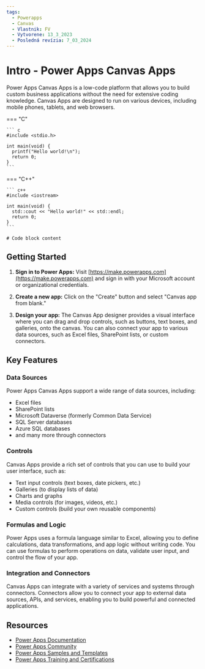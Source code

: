 ```yaml
---
tags:
  - Powerapps
  - Canvas
  - Vlastnik: FV
  - Vytvorene: 13_3_2023
  - Posledná revízia: 7_03_2024
---
```


# Intro - Power Apps Canvas Apps

Power Apps Canvas Apps is a low-code platform that allows you to build custom business applications without the need for extensive coding knowledge. Canvas Apps are designed to run on various devices, including mobile phones, tablets, and web browsers.

=== "C"

    ``` c
    #include <stdio.h>

    int main(void) {
      printf("Hello world!\n");
      return 0;
    }
    ```

=== "C++"

    ``` c++
    #include <iostream>

    int main(void) {
      std::cout << "Hello world!" << std::endl;
      return 0;
    }
    ```


``` { .yaml .copy }
# Code block content
```

## Getting Started

1. **Sign in to Power Apps:** Visit [https://make.powerapps.com](https://make.powerapps.com) and sign in with your Microsoft account or organizational credentials.

2. **Create a new app:** Click on the "Create" button and select "Canvas app from blank."

3. **Design your app:** The Canvas App designer provides a visual interface where you can drag and drop controls, such as buttons, text boxes, and galleries, onto the canvas. You can also connect your app to various data sources, such as Excel files, SharePoint lists, or custom connectors.

## Key Features

### Data Sources

Power Apps Canvas Apps support a wide range of data sources, including:

- Excel files
- SharePoint lists
- Microsoft Dataverse (formerly Common Data Service)
- SQL Server databases
- Azure SQL databases
- and many more through connectors

### Controls

Canvas Apps provide a rich set of controls that you can use to build your user interface, such as:

- Text input controls (text boxes, date pickers, etc.)
- Galleries (to display lists of data)
- Charts and graphs
- Media controls (for images, videos, etc.)
- Custom controls (build your own reusable components)

### Formulas and Logic

Power Apps uses a formula language similar to Excel, allowing you to define calculations, data transformations, and app logic without writing code. You can use formulas to perform operations on data, validate user input, and control the flow of your app.

### Integration and Connectors

Canvas Apps can integrate with a variety of services and systems through connectors. Connectors allow you to connect your app to external data sources, APIs, and services, enabling you to build powerful and connected applications.

## Resources

- [Power Apps Documentation](https://docs.microsoft.com/en-us/powerapps/)
- [Power Apps Community](https://powerusers.microsoft.com/t5/Power-Apps-Community/ct-p/PowerApps1)
- [Power Apps Samples and Templates](https://docs.microsoft.com/en-us/powerapps/sample-apps/)
- [Power Apps Training and Certifications](https://docs.microsoft.com/en-us/learn/browse/?products=power-apps)

